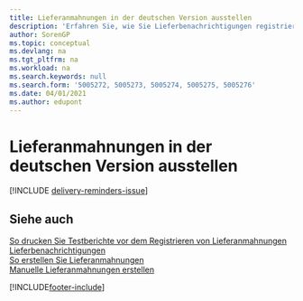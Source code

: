 ```yaml
---
title: Lieferanmahnungen in der deutschen Version ausstellen
description: 'Erfahren Sie, wie Sie Lieferbenachrichtigungen registrieren und ausdrucken, sodass Sie Mahnungen an Kreditoren in der deutschen Version von Business Central verschicken können.'
author: SorenGP
ms.topic: conceptual
ms.devlang: na
ms.tgt_pltfrm: na
ms.workload: na
ms.search.keywords: null
ms.search.form: '5005272, 5005273, 5005274, 5005275, 5005276'
ms.date: 04/01/2021
ms.author: edupont
---
```

# <a name="issue-delivery-reminders-in-the-german-version" />Lieferanmahnungen in der deutschen Version ausstellen

[!INCLUDE [delivery-reminders-issue](../includes/ATCHDE/delivery-reminders-issue.md)] 

## <a name="see-also" />Siehe auch

[So drucken Sie Testberichte vor dem Registrieren von Lieferanmahnungen](how-to-print-test-reports-for-delivery-reminders.md)  
[Lieferbenachrichtigungen](delivery-reminders.md)  
[So erstellen Sie Lieferanmahnungen](how-to-generate-delivery-reminders.md)  
[Manuelle Lieferanmahnungen erstellen](how-to-create-delivery-reminders-manually.md)  


[!INCLUDE[footer-include](../../includes/footer-banner.md)]
